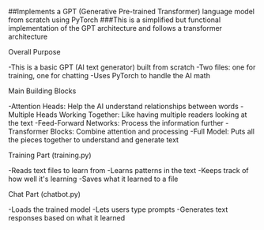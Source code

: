 ##Implements a GPT (Generative Pre-trained Transformer) language model from scratch using PyTorch
###This is a simplified but functional implementation of the GPT architecture and follows a transformer architecture


Overall Purpose


-This is a basic GPT (AI text generator) built from scratch
-Two files: one for training, one for chatting
-Uses PyTorch to handle the AI math


Main Building Blocks


-Attention Heads: Help the AI understand relationships between words
-Multiple Heads Working Together: Like having multiple readers looking at the text
-Feed-Forward Networks: Process the information further
-Transformer Blocks: Combine attention and processing
-Full Model: Puts all the pieces together to understand and generate text


Training Part (training.py)


-Reads text files to learn from
-Learns patterns in the text
-Keeps track of how well it's learning
-Saves what it learned to a file


Chat Part (chatbot.py)


-Loads the trained model
-Lets users type prompts
-Generates text responses based on what it learned
